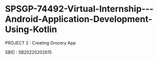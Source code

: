 # SPSGP-74492-Virtual-Internship---Android-Application-Development-Using-Kotlin

PROJECT 2 : Creating Grocery App

SBID	:	SB20220202615



 
